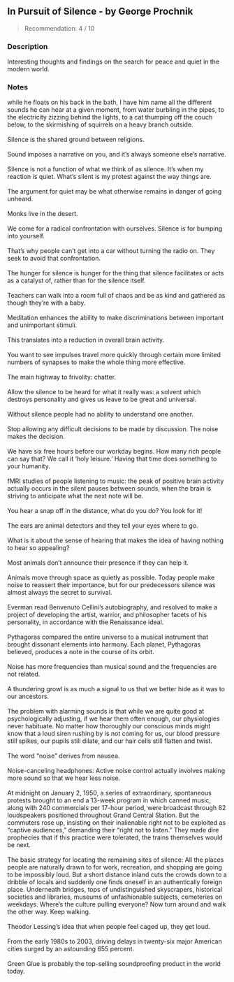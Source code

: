 ## In Pursuit of Silence - by George Prochnik
> Recommendation: 4 / 10
    
### Description
Interesting thoughts and findings on the search for peace and quiet in the modern world.
    
### Notes
while he floats on his back in the bath, I have him name all the different sounds he can hear at a given moment, from water burbling in the pipes, to the electricity zizzing behind the lights, to a cat thumping off the couch below, to the skirmishing of squirrels on a heavy branch outside.<br>
<br>
Silence is the shared ground between religions.<br>
<br>
Sound imposes a narrative on you, and it’s always someone else’s narrative.<br>
<br>
Silence is not a function of what we think of as silence. It’s when my reaction is quiet. What’s silent is my protest against the way things are.<br>
<br>
The argument for quiet may be what otherwise remains in danger of going unheard.<br>
<br>
Monks live in the desert.<br>
<br>
We come for a radical confrontation with ourselves. Silence is for bumping into yourself.<br>
<br>
That’s why people can’t get into a car without turning the radio on.  They seek to avoid that confrontation.<br>
<br>
The hunger for silence is hunger for the thing that silence facilitates or acts as a catalyst of, rather than for the silence itself.<br>
<br>
Teachers can walk into a room full of chaos and be as kind and gathered as though they’re with a baby.<br>
<br>
Meditation enhances the ability to make discriminations between important and unimportant stimuli.<br>
<br>
This translates into a reduction in overall brain activity.<br>
<br>
You want to see impulses travel more quickly through certain more limited numbers of synapses to make the whole thing more effective.<br>
<br>
The main highway to frivolity: chatter.<br>
<br>
Allow the silence to be heard for what it really was: a solvent which destroys personality and gives us leave to be great and universal.<br>
<br>
Without silence people had no ability to understand one another.<br>
<br>
Stop allowing any difficult decisions to be made by discussion.  The noise makes the decision.<br>
<br>
We have six free hours before our workday begins. How many rich people can say that? We call it ‘holy leisure.’ Having that time does something to your humanity.<br>
<br>
fMRI studies of people listening to music: the peak of positive brain activity actually occurs in the silent pauses between sounds, when the brain is striving to anticipate what the next note will be.<br>
<br>
You hear a snap off in the distance, what do you do?  You look for it!<br>
<br>
The ears are animal detectors and they tell your eyes where to go.<br>
<br>
What is it about the sense of hearing that makes the idea of having nothing to hear so appealing?<br>
<br>
Most animals don’t announce their presence if they can help it.<br>
<br>
Animals move through space as quietly as possible. Today people make noise to reassert their importance, but for our predecessors silence was almost always the secret to survival.<br>
<br>
Everman read Benvenuto Cellini’s autobiography, and resolved to make a project of developing the artist, warrior, and philosopher facets of his personality, in accordance with the Renaissance ideal.<br>
<br>
Pythagoras compared the entire universe to a musical instrument that brought dissonant elements into harmony. Each planet, Pythagoras believed, produces a note in the course of its orbit.<br>
<br>
Noise has more frequencies than musical sound and the frequencies are not related.<br>
<br>
A thundering growl is as much a signal to us that we better hide as it was to our ancestors.<br>
<br>
The problem with alarming sounds is that while we are quite good at psychologically adjusting, if we hear them often enough, our physiologies never habituate. No matter how thoroughly our conscious minds might know that a loud siren rushing by is not coming for us, our blood pressure still spikes, our pupils still dilate, and our hair cells still flatten and twist.<br>
<br>
The word “noise” derives from nausea.<br>
<br>
Noise-canceling headphones: Active noise control actually involves making more sound so that we hear less noise.<br>
<br>
At midnight on January 2, 1950, a series of extraordinary, spontaneous protests brought to an end a 13-week program in which canned music, along with 240 commercials per 17-hour period, were broadcast through 82 loudspeakers positioned throughout Grand Central Station.  But the commuters rose up, insisting on their inalienable right not to be exploited as “captive audiences,” demanding their “right not to listen.” They made dire prophecies that if this practice were tolerated, the trains themselves would be next.<br>
<br>
The basic strategy for locating the remaining sites of silence: All the places people are naturally drawn to for work, recreation, and shopping are going to be impossibly loud. But a short distance inland cuts the crowds down to a dribble of locals and suddenly one finds oneself in an authentically foreign place.  Underneath bridges, tops of undistinguished skyscrapers, historical societies and libraries, museums of unfashionable subjects, cemeteries on weekdays.  Where’s the culture pulling everyone? Now turn around and walk the other way. Keep walking.<br>
<br>
Theodor Lessing’s idea that when people feel caged up, they get loud.<br>
<br>
From the early 1980s to 2003, driving delays in twenty-six major American cities surged by an astounding 655 percent.<br>
<br>
Green Glue is probably the top-selling soundproofing product in the world today.
